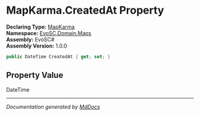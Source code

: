 ﻿<!--  
  <auto-generated>   
    The contents of this file were generated by a tool.  
    Changes to this file may be list if the file is regenerated  
  </auto-generated>   
-->

# MapKarma.CreatedAt Property

**Declaring Type:** [MapKarma](../index.md)  
**Namespace:** [EvoSC.Domain.Maps](../../index.md)  
**Assembly:** EvoSC\#  
**Assembly Version:** 1.0.0

```csharp
public DateTime CreatedAt { get; set; }
```

## Property Value

DateTime

___

*Documentation generated by [MdDocs](https://github.com/ap0llo/mddocs)*
